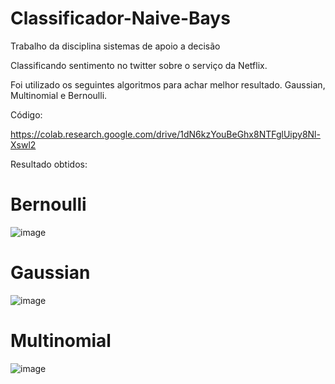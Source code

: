 # Classificador-Naive-Bays
Trabalho da disciplina sistemas de apoio a decisão

Classificando sentimento no twitter sobre o serviço da Netflix.

Foi utilizado os seguintes algoritmos para achar melhor resultado.
Gaussian, Multinomial e Bernoulli.

Código:

https://colab.research.google.com/drive/1dN6kzYouBeGhx8NTFglUipy8Nl-Xswl2

Resultado obtidos:

# Bernoulli

![image](https://user-images.githubusercontent.com/62573290/218146942-13172480-5b7d-4b85-973b-1e8674b58826.png)

# Gaussian
![image](https://user-images.githubusercontent.com/62573290/218147052-4856b071-bddb-4bc0-910e-b5f47afe7f56.png)

# Multinomial
![image](https://user-images.githubusercontent.com/62573290/218147262-9226a0da-f10e-4b23-bb60-0d14d2de760d.png)

